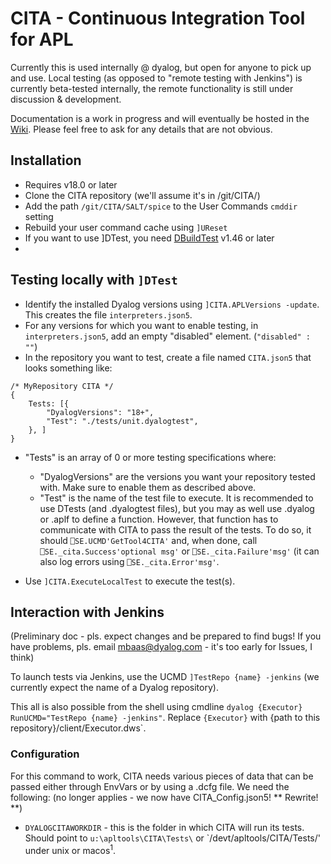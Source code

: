# CITA - Continuous Integration Tool for APL

Currently this is used internally @ dyalog, but open for anyone to
pick up and use. Local testing (as opposed to "remote testing with Jenkins")
is currently beta-tested internally, the remote functionality is still under
discussion & development.

Documentation is a work in progress and will eventually be hosted  in the [Wiki](https://github.com/Dyalog/CITA/wiki). Please feel free to ask for any details that are not obvious.

## Installation
* Requires v18.0 or later
* Clone the CITA repository (we'll assume it's in /git/CITA/)
* Add the path `/git/CITA/SALT/spice` to the User Commands `cmddir` setting 
* Rebuild your user command cache using `]UReset`
* If you want to use ]DTest, you need [DBuildTest](https://github.com/Dyalog/DBuildTest) v1.46 or later
* 
## Testing locally with `]DTest`
* Identify the installed Dyalog versions using `]CITA.APLVersions -update`.  This creates the file `interpreters.json5`.
* For any versions for which you want to enable testing, in `interpreters.json5`, add an empty "disabled" element. (`"disabled" : ""`) 
* In the repository you want to test, create a file named `CITA.json5` that looks something like:
```
/* MyRepository CITA */
{
    Tests: [{
        "DyalogVersions": "18+",
        "Test": "./tests/unit.dyalogtest",
    }, ]
}
```
* "Tests" is an array of 0 or more testing specifications where:
  * "DyalogVersions" are the versions you want your repository tested with. Make sure to enable them as described above.
  * "Test" is the name of the test file to execute. It is recommended to use DTests (and .dyalogtest files), but you may as well use .dyalog or .aplf to define a function. However, that function has to communicate with CITA to pass the result of the tests. To do so, it should `⎕SE.UCMD'GetTool4CITA'` and, when done, call `⎕SE._cita.Success'optional msg'` or `⎕SE._cita.Failure'msg'` (it can also log errors using `⎕SE._cita.Error'msg'`.
  
* Use `]CITA.ExecuteLocalTest` to execute the test(s).
## Interaction with Jenkins

(Preliminary doc - pls. expect changes and be prepared to find bugs! If you have
problems, pls. email mbaas@dyalog.com - it's too early for Issues, I think)

To launch tests via Jenkins, use the UCMD `]TestRepo {name} -jenkins`  (we currently expect the name
of a Dyalog repository).

This all is also possible from the shell using cmdline `dyalog {Executor} RunUCMD="TestRepo {name} -jenkins"`.
Replace `{Executor}` with {path to this repository}/client/Executor.dws`.

### Configuration

For this command to work, CITA needs various pieces of data that can be passed either through EnvVars
or by using a .dcfg file. We need the following:  (no longer applies - we now have CITA_Config.json5! ** Rewrite! **)

* `DYALOGCITAWORKDIR` - this is the folder in which CITA will run its tests. 
Should point to `u:\apltools\CITA\Tests\` or `/devt/apltools/CITA/Tests/' under unix or macos<sup>1</sup>.

